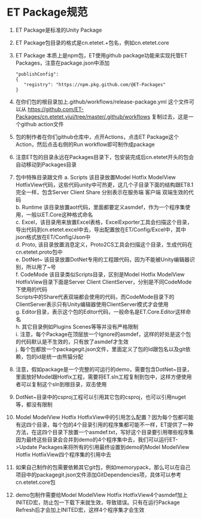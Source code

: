 # ET Package规范
1. ET Package是标准的Unity Package
   
2. ET Package包目录的格式是cn.etetet.+包名，例如cn.etetet.core
   
3. ET Package 本质上是npm包，ET使用github package功能来实现托管ET Packages，注意在package.json中添加
   ```
   "publishConfig": 
   { 
      "registry": "https://npm.pkg.github.com/@ET-Packages" 
   }  
   ```
4. 在你们包的根目录加上.github/workflows/release-package.yml 这个文件可以从 https://github.com/ET-Packages/cn.etetet.yiui/tree/master/.github/workflows 复制过去，这是一个github action文件

5. 包的制作者在你们github仓库中，点开Actions，点击ET Package这个Action，然后点击右侧的Run workflow即可制作成package

6. 注意ET包的目录永远在Packages目录下，包安装完成后cn.etetet开头的包会自动移动到Packages目录

7. 包中特殊目录跟文件
   a. Scripts 该目录放置Model Hotfix ModelView HotfixView代码，这些代码unity中可热更，这几个子目录下面的结构跟ET8.1完全一样，包含Server Client Share 分别表示在服务端 客户端 双端生效的代码  
   b. Runtime 该目录放置aot代码，里面都要定义asmdef，作为一个程序集使用，一般以ET.Core这种格式命名  
   c. Excel，该目录用来放置Excel表格，ExcelExporter工具会扫描这个目录，导出代码到cn.etetet.excel中去，导出配置放在ET/Config/Excel中，其中json格式放在ET/Config/Json中  
   d. Proto, 该目录放置消息定义，Proto2CS工具会扫描这个目录，生成代码在cn.etetet.proto包中  
   e. DotNet~ 该目录放置DotNet专用的工程跟代码，因为不能被Unity编辑器识别，所以用了~号  
   f. CodeMode 该目录类似Scripts目录，区别是Model Hotfix ModelView HotfixView目录下面是Server Client ClientServer，分别是不同CodeMode下使用的代码  
      Scripts中的Share代表双端都会使用的代码，而CodeMode目录下的ClientServer表示只有Unity编辑器使用ClientServer模式才会使用  
   g. Editor目录，表示这个包的Editor代码，一般命名是ET.Core.Editor这样命名  
   h. 其它目录例如Plugins Scenes等等并没有严格限制  
   i. 注意，每个Package在顶层放一个Ignore的asmdef，这样的好处是这个包的代码默认是不生效的，只有放了asmdef才生效  
   j. 每个包都放一个packagegit.json文件，里面定义了包的Id跟包名以及git依赖，包的id是统一由熊猫分配  

8. 注意，假如package是一个完整的可运行的demo，需要包含DotNet~目录，里面放好Model跟Hotfix工程，需要将ET.sln工程复制到包中，这样方便使用者可以复制这个sln到根目录，双击使用  
9.  DotNet~目录中的csproj工程可以引用其它包的csproj，也可以引用nuget等，都没有限制  
10. Model ModelView Hotfix HotfixView中的引用怎么配置？因为每个包都可能有这四个目录，每个包的4个目录引用的程序集都可能不一样，ET提供了一种方法，在这四个目录下放置一个asmdef.txt，写好这个目录要引用哪些程序集  
    因为最终这些目录会合并到demo的4个程序集中去，我们可以运行ET->Update Packages来将所有的引用最终设置到demo的Model ModelView Hotfix HotfixView四个程序集的引用中去  
11. 如果自己制作的包需要依赖其它git包，例如memorypack，那么可以在自己项目中的packagegit.json文件添加GitDependencies项，具体可以参考cn.etetet.core包  
12. demo包制作需要给Model ModelView Hotfix HotfixView4个asmdef加上INITED宏，防止包一下载下来就生效，导致错误。只有在运行Package Refresh后才会加上INITED宏，这样4个程序集才会生效